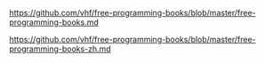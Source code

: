https://github.com/vhf/free-programming-books/blob/master/free-programming-books.md

https://github.com/vhf/free-programming-books/blob/master/free-programming-books-zh.md